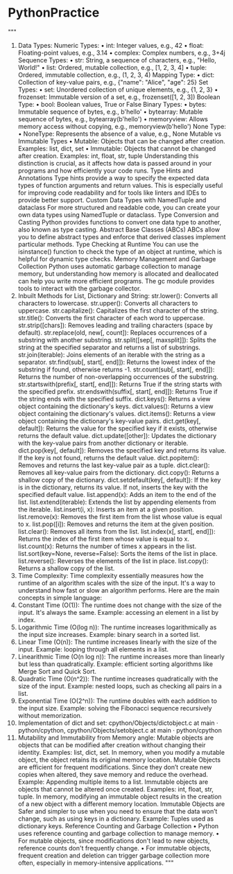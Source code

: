 # PythonPractice
"""
1.	Data Types:
Numeric Types:
•	int: Integer values, e.g., 42
•	float: Floating-point values, e.g., 3.14
•	complex: Complex numbers, e.g., 3+4j
Sequence Types:
•	str: String, a sequence of characters, e.g., "Hello, World!"
•	list: Ordered, mutable collection, e.g., [1, 2, 3, 4]
•	tuple: Ordered, immutable collection, e.g., (1, 2, 3, 4)
Mapping Type:
•	dict: Collection of key-value pairs, e.g., {"name": "Alice", "age": 25}
Set Types:
•	set: Unordered collection of unique elements, e.g., {1, 2, 3}
•	frozenset: Immutable version of a set, e.g., frozenset([1, 2, 3])
Boolean Type:
•	bool: Boolean values, True or False
Binary Types:
•	bytes: Immutable sequence of bytes, e.g., b'hello'
•	bytearray: Mutable sequence of bytes, e.g., bytearray(b'hello')
•	memoryview: Allows memory access without copying, e.g., memoryview(b'hello')
None Type:
•	NoneType: Represents the absence of a value, e.g., None
Mutable vs Immutable Types
•	Mutable: Objects that can be changed after creation. Examples: list, dict, set
•	Immutable: Objects that cannot be changed after creation. Examples: int, float, str, tuple
Understanding this distinction is crucial, as it affects how data is passed around in your programs and how efficiently your code runs.
Type Hints and Annotations
Type hints provide a way to specify the expected data types of function arguments and return values. This is especially useful for improving code readability and for tools like linters and IDEs to provide better support.
Custom Data Types with NamedTuple and dataclass
For more structured and readable code, you can create your own data types using NamedTuple or dataclass.
Type Conversion and Casting
Python provides functions to convert one data type to another, also known as type casting.
Abstract Base Classes (ABCs)
ABCs allow you to define abstract types and enforce that derived classes implement particular methods.
Type Checking at Runtime
You can use the isinstance() function to check the type of an object at runtime, which is helpful for dynamic type checks.
Memory Management and Garbage Collection
Python uses automatic garbage collection to manage memory, but understanding how memory is allocated and deallocated can help you write more efficient programs. The gc module provides tools to interact with the garbage collector.
2.	Inbuilt Methods for List, Dictionary and String:
str.lower(): Converts all characters to lowercase.
str.upper(): Converts all characters to uppercase.
str.capitalize(): Capitalizes the first character of the string.
str.title(): Converts the first character of each word to uppercase.
str.strip([chars]): Removes leading and trailing characters (space by default).
str.replace(old, new[, count]): Replaces occurrences of a substring with another substring.
str.split([sep[, maxsplit]]): Splits the string at the specified separator and returns a list of substrings.
str.join(iterable): Joins elements of an iterable with the string as a separator.
str.find(sub[, start[, end]]): Returns the lowest index of the substring if found, otherwise returns -1.
str.count(sub[, start[, end]]): Returns the number of non-overlapping occurrences of the substring.
str.startswith(prefix[, start[, end]]): Returns True if the string starts with the specified prefix.
str.endswith(suffix[, start[, end]]): Returns True if the string ends with the specified suffix.
dict.keys(): Returns a view object containing the dictionary's keys.
dict.values(): Returns a view object containing the dictionary's values.
dict.items(): Returns a view object containing the dictionary's key-value pairs.
dict.get(key[, default]): Returns the value for the specified key if it exists, otherwise returns the default value.
dict.update([other]): Updates the dictionary with the key-value pairs from another dictionary or iterable.
dict.pop(key[, default]): Removes the specified key and returns its value. If the key is not found, returns the default value.
dict.popitem(): Removes and returns the last key-value pair as a tuple.
dict.clear(): Removes all key-value pairs from the dictionary.
dict.copy(): Returns a shallow copy of the dictionary.
dict.setdefault(key[, default]): If the key is in the dictionary, returns its value. If not, inserts the key with the specified default value.
list.append(x): Adds an item to the end of the list.
list.extend(iterable): Extends the list by appending elements from the iterable.
list.insert(i, x): Inserts an item at a given position.
list.remove(x): Removes the first item from the list whose value is equal to x.
list.pop([i]): Removes and returns the item at the given position.
list.clear(): Removes all items from the list.
list.index(x[, start[, end]]): Returns the index of the first item whose value is equal to x.
list.count(x): Returns the number of times x appears in the list.
list.sort(key=None, reverse=False): Sorts the items of the list in place.
list.reverse(): Reverses the elements of the list in place.
list.copy(): Returns a shallow copy of the list.
3.	Time Complexity:
Time complexity essentially measures how the runtime of an algorithm scales with the size of the input. It's a way to understand how fast or slow an algorithm performs. Here are the main concepts in simple language:
1.	Constant Time (O(1)): The runtime does not change with the size of the input. It's always the same. Example: accessing an element in a list by index.
2.	Logarithmic Time (O(log n)): The runtime increases logarithmically as the input size increases. Example: binary search in a sorted list.
3.	Linear Time (O(n)): The runtime increases linearly with the size of the input. Example: looping through all elements in a list.
4.	Linearithmic Time (O(n log n)): The runtime increases more than linearly but less than quadratically. Example: efficient sorting algorithms like Merge Sort and Quick Sort.
5.	Quadratic Time (O(n^2)): The runtime increases quadratically with the size of the input. Example: nested loops, such as checking all pairs in a list.
6.	Exponential Time (O(2^n)): The runtime doubles with each addition to the input size. Example: solving the Fibonacci sequence recursively without memorization.
4.	Implementation of dict and set: 
cpython/Objects/dictobject.c at main · python/cpython, 
cpython/Objects/setobject.c at main · python/cpython
5.	Mutability and Immutability from Memory angle: 
Mutable objects are objects that can be modified after creation without changing their identity. Examples: list, dict, set. In memory, when you modify a mutable object, the object retains its original memory location. Mutable Objects are efficient for frequent modifications. Since they don’t create new copies when altered, they save memory and reduce the overhead.
Example: Appending multiple items to a list.
Immutable objects are objects that cannot be altered once created. Examples: int, float, str, tuple. In memory, modifying an immutable object results in the creation of a new object with a different memory location. Immutable Objects are Safer and simpler to use when you need to ensure that the data won’t change, such as using keys in a dictionary.
Example: Tuples used as dictionary keys.
Reference Counting and Garbage Collection
•	Python uses reference counting and garbage collection to manage memory.
•	For mutable objects, since modifications don't lead to new objects, reference counts don't frequently change.
•	For immutable objects, frequent creation and deletion can trigger garbage collection more often, especially in memory-intensive applications.
"""

